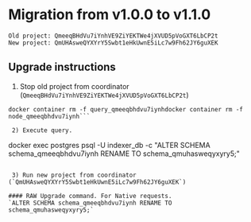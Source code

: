# Migration from v1.0.0 to v1.1.0
```
Old project: QmeeqBHdVu7iYnhVE9ZiYEKTWe4jXVUD5pVoGXT6LbCP2t
New project: QmUHAsweQYXYrY5Swbt1eHkUwnE5iLc7w9Fh62JY6guXEK
```


## Upgrade instructions
 1) Stop old project from coordinator (`QmeeqBHdVu7iYnhVE9ZiYEKTWe4jXVUD5pVoGXT6LbCP2t`)
 
```
docker container rm -f query_qmeeqbhdvu7iynhdocker container rm -f node_qmeeqbhdvu7iynh```

 2) Execute query.

```
docker exec postgres psql -U indexer_db -c "ALTER SCHEMA schema_qmeeqbhdvu7iynh RENAME TO schema_qmuhasweqyxyry5;"
```

 3) Run new project from coordinator (`QmUHAsweQYXYrY5Swbt1eHkUwnE5iLc7w9Fh62JY6guXEK`)

#### RAW Upgrade command. For Native requests.
`ALTER SCHEMA schema_qmeeqbhdvu7iynh RENAME TO schema_qmuhasweqyxyry5;`
